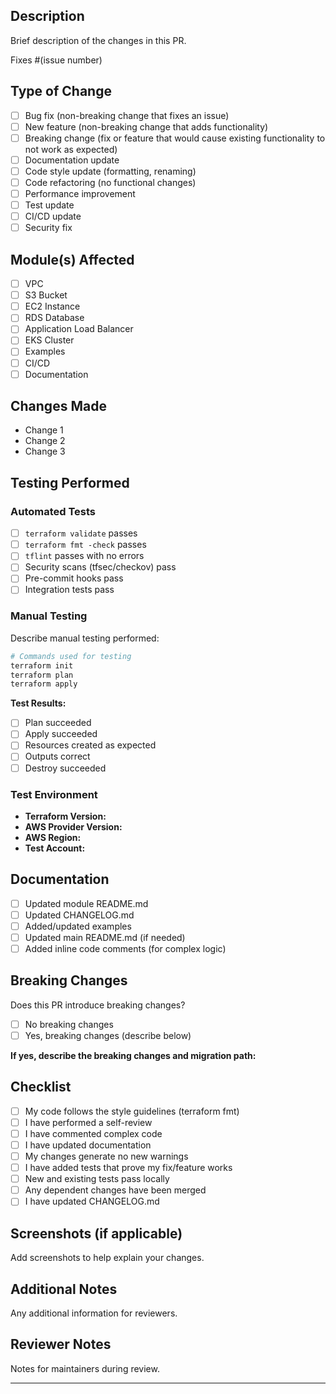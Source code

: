 ## Description

Brief description of the changes in this PR.

Fixes #(issue number)

## Type of Change

- [ ]  Bug fix (non-breaking change that fixes an issue)
- [ ]  New feature (non-breaking change that adds functionality)
- [ ]  Breaking change (fix or feature that would cause existing functionality to not work as expected)
- [ ]  Documentation update
- [ ]  Code style update (formatting, renaming)
- [ ]  Code refactoring (no functional changes)
- [ ]  Performance improvement
- [ ]  Test update
- [ ]  CI/CD update
- [ ]  Security fix

## Module(s) Affected

- [ ] VPC
- [ ] S3 Bucket
- [ ] EC2 Instance
- [ ] RDS Database
- [ ] Application Load Balancer
- [ ] EKS Cluster
- [ ] Examples
- [ ] CI/CD
- [ ] Documentation

## Changes Made

- Change 1
- Change 2
- Change 3

## Testing Performed

### Automated Tests

- [ ] `terraform validate` passes
- [ ] `terraform fmt -check` passes
- [ ] `tflint` passes with no errors
- [ ] Security scans (tfsec/checkov) pass
- [ ] Pre-commit hooks pass
- [ ] Integration tests pass

### Manual Testing

Describe manual testing performed:

```bash
# Commands used for testing
terraform init
terraform plan
terraform apply
```

**Test Results:**
- [ ] Plan succeeded
- [ ] Apply succeeded
- [ ] Resources created as expected
- [ ] Outputs correct
- [ ] Destroy succeeded

### Test Environment

- **Terraform Version:** 
- **AWS Provider Version:** 
- **AWS Region:** 
- **Test Account:** 

## Documentation

- [ ] Updated module README.md
- [ ] Updated CHANGELOG.md
- [ ] Added/updated examples
- [ ] Updated main README.md (if needed)
- [ ] Added inline code comments (for complex logic)

## Breaking Changes

Does this PR introduce breaking changes?

- [ ] No breaking changes
- [ ] Yes, breaking changes (describe below)

**If yes, describe the breaking changes and migration path:**

## Checklist

- [ ] My code follows the style guidelines (terraform fmt)
- [ ] I have performed a self-review
- [ ] I have commented complex code
- [ ] I have updated documentation
- [ ] My changes generate no new warnings
- [ ] I have added tests that prove my fix/feature works
- [ ] New and existing tests pass locally
- [ ] Any dependent changes have been merged
- [ ] I have updated CHANGELOG.md

## Screenshots (if applicable)

Add screenshots to help explain your changes.

## Additional Notes

Any additional information for reviewers.

## Reviewer Notes

Notes for maintainers during review.

---

